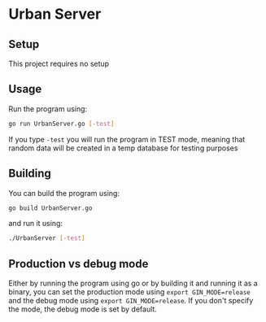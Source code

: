 # Urban Server

## Setup

This project requires no setup

## Usage

Run the program using:
```sh
go run UrbanServer.go [-test]
```
If you type `-test` you will run the program in TEST mode, meaning that random data will be created in a temp database for testing purposes

## Building

You can build the program using:
```sh
go build UrbanServer.go
```

and run it using:
```sh
./UrbanServer [-test]
```

## Production vs debug mode

Either by running the program using go or by building it and running it as a binary, you can set the production mode using `export GIN_MODE=release` and the debug mode using `export GIN_MODE=release`. If you don't specify the mode, the debug mode is set by default.
